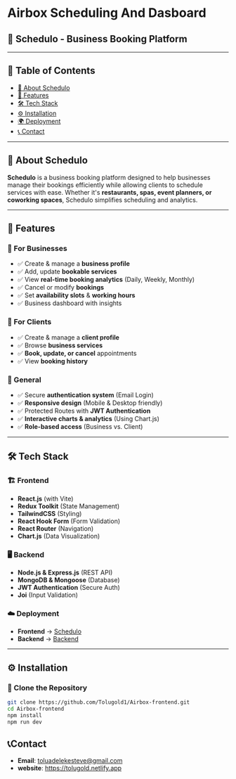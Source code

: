 # Airbox Scheduling And Dasboard
## 📌 Schedulo - Business Booking Platform
---

## 📖 Table of Contents
- [📌 About Schedulo](#-about-schedulo)
- [🚀 Features](#-features)
- [🛠 Tech Stack](#-tech-stack)
- [⚙️ Installation](#️-installation)
- [🌍 Deployment](#-deployment)
- [📞 Contact](#-contact)

---

## 📌 About Schedulo
**Schedulo** is a business booking platform designed to help businesses manage their bookings efficiently while allowing clients to schedule services with ease. Whether it's **restaurants, spas, event planners, or coworking spaces**, Schedulo simplifies scheduling and analytics.

---

## 🚀 Features
### 🔹 For Businesses
- ✅ Create & manage a **business profile**  
- ✅ Add, update **bookable services**  
- ✅ View **real-time booking analytics** (Daily, Weekly, Monthly)  
- ✅ Cancel or modify **bookings**  
- ✅ Set **availability slots** & **working hours**  
- ✅ Business dashboard with insights  

### 🔹 For Clients
- ✅ Create & manage a **client profile**  
- ✅ Browse **business services**  
- ✅ **Book, update, or cancel** appointments  
- ✅ View **booking history**  

### 🔹 General
- ✅ Secure **authentication system** (Email Login)  
- ✅ **Responsive design** (Mobile & Desktop friendly)  
- ✅ Protected Routes with **JWT Authentication**  
- ✅ **Interactive charts & analytics** (Using Chart.js)  
- ✅ **Role-based access** (Business vs. Client)

---

## 🛠 Tech Stack
### 🏗 Frontend
- **React.js** (with Vite)
- **Redux Toolkit** (State Management)
- **TailwindCSS** (Styling)
- **React Hook Form** (Form Validation)
- **React Router** (Navigation)
- **Chart.js** (Data Visualization)

### 🖥 Backend
- **Node.js & Express.js** (REST API)
- **MongoDB & Mongoose** (Database)
- **JWT Authentication** (Secure Auth)
- **Joi** (Input Validation)

### ☁️ Deployment
- **Frontend** → [Schedulo](https://airbox-tgold.netlify.app)
- **Backend** → [Backend](https://airboc-backend.vercel.app/api)

---

## ⚙️ Installation
### 🚀 Clone the Repository
```sh
git clone https://github.com/Tolugold1/Airbox-frontend.git
cd Airbox-frontend
npm install
npm run dev
```

## 📞Contact
- **Email**: toluadelekesteve@gmail.com
- **website**: https://tolugold.netlify.app
